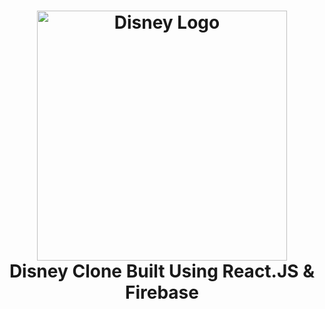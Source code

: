 <h1 align="center">
  <img title="Disney +" src="https://i.pinimg.com/originals/b5/37/db/b537db00216f918f08d283ee64de7f04.png" alt="Disney Logo" width="400" />
  <br>
  Disney Clone Built Using React.JS & Firebase
</h1>
